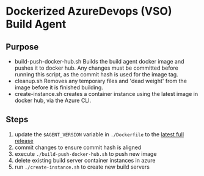# Dockerized AzureDevops (VSO) Build Agent

## Purpose

- build-push-docker-hub.sh Builds the build agent docker image and pushes it to docker hub.  Any changes must be committed before running this script, as the commit hash is used for the image tag.
- cleanup.sh Removes any temporary files and 'dead weight' from the image before it is finished building.
- create-instance.sh creates a container instance using the latest image in docker hub, via the Azure CLI.

## Steps
1. update the `$AGENT_VERSION` variable in `./Dockerfile` to the [latest full release](https://github.com/microsoft/azure-pipelines-agent/releases)
2. commit changes to ensure commit hash is aligned
3. execute `./build-push-docker-hub.sh` to push new image
4. delete existing build server container instances in azure
5. run `./create-instance.sh` to create new build servers
